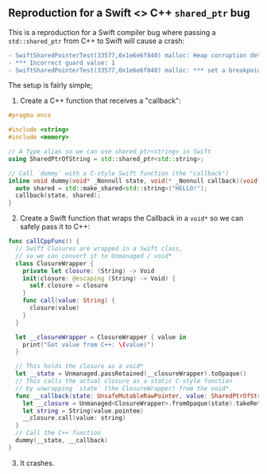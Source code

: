 ## Reproduction for a Swift <> C++ `shared_ptr` bug

This is a reproduction for a Swift compiler bug where passing a `std::shared_ptr` from C++ to Swift will cause a crash:

```diff
- SwiftSharedPointerTest(33577,0x1e6e6f840) malloc: Heap corruption detected, free list is damaged at 0x600002b91a10
- *** Incorrect guard value: 1
- SwiftSharedPointerTest(33577,0x1e6e6f840) malloc: *** set a breakpoint in malloc_error_break to debug
```

The setup is fairly simple;

1. Create a C++ function that receives a "callback":

```cpp
#pragma once

#include <string>
#include <memory>

// A Type alias so we can use shared_ptr<string> in Swift
using SharedPtrOfString = std::shared_ptr<std::string>;

// Call `dummy` with a C-style Swift function (the "callback")
inline void dummy(void* _Nonnull state, void(* _Nonnull callback)(void* _Nonnull, SharedPtrOfString)) {
  auto shared = std::make_shared<std::string>("HELLO!");
  callback(state, shared);
}
```

2. Create a Swift function that wraps the Callback in a `void*` so we can safely pass it to C++:

```swift
func callCppFunc() {
  // Swift Closures are wrapped in a Swift class,
  // so we can convert it to Unmanaged / void*
  class ClosureWrapper {
    private let closure: (String) -> Void
    init(closure: @escaping (String) -> Void) {
      self.closure = closure
    }
    func call(value: String) {
      closure(value)
    }
  }

  let __closureWrapper = ClosureWrapper { value in
    print("Got value from C++: \(value)")
  }

  // This holds the closure as a void*
  let __state = Unmanaged.passRetained(__closureWrapper).toOpaque()
  // This calls the actual closure as a static C-style function
  // by unwrapping `state` (the ClosureWrapper) from the void*.
  func __callback(state: UnsafeMutableRawPointer, value: SharedPtrOfString) {
    let __closure = Unmanaged<ClosureWrapper>.fromOpaque(state).takeRetainedValue()
    let string = String(value.pointee)
    __closure.call(value: string)
  }
  // Call the C++ function
  dummy(__state, __callback)
}
```

3. It crashes.

